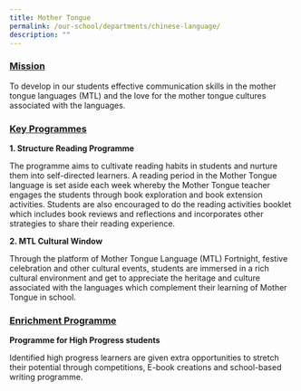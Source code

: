 ```yaml
---
title: Mother Tongue
permalink: /our-school/departments/chinese-language/
description: ""
---
```


<h3><span style="text-decoration: underline;"><strong>Mission</strong></span></h3>
<p>To develop in our students effective communication skills in the mother tongue languages (MTL) and&nbsp;the love for the mother tongue cultures associated with the languages.</p>
<h3><span style="text-decoration: underline;"><strong>Key Programmes</strong></span></h3>
<p><strong>1. Structure Reading Programme</strong></p>
<p>The programme aims to cultivate reading habits in students and nurture them into self-directed learners. A reading period in the Mother Tongue language is set aside&nbsp;each week&nbsp;whereby the Mother Tongue teacher engages the students through book exploration and book extension activities. Students are also encouraged to do the reading activities booklet which includes book reviews and reflections and incorporates other strategies&nbsp;to share their reading experience.</p>
<p><strong>2. MTL Cultural Window</strong></p>
<p>Through the platform of Mother Tongue Language (MTL) Fortnight, festive celebration and other cultural events, students are immersed in a rich cultural&nbsp;environment and get&nbsp;to appreciate the heritage and culture associated with the languages which complement their learning of Mother Tongue in school.</p>
<h3><span style="text-decoration: underline;"><strong>Enrichment Programme</strong></span></h3>
<p><strong>Programme&nbsp;for High Progress students</strong></p>
<p>Identified high progress learners are given extra opportunities to stretch their potential through competitions, E-book creations and school-based writing programme.</p>
